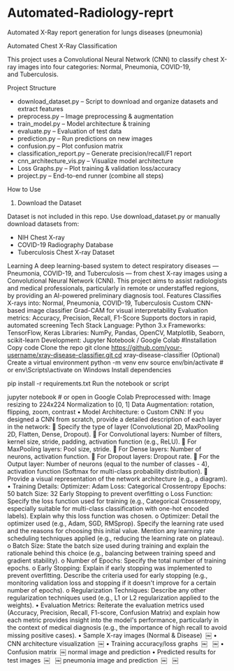 # Automated-Radiology-reprt
Automated X-Ray report generation for lungs diseases (pneumonia)

Automated Chest X-Ray Classification

This project uses a Convolutional Neural Network (CNN) to classify chest X-ray images into four categories: Normal, Pneumonia, COVID-19, and Tuberculosis.

Project Structure

* download_dataset.py – Script to download and organize datasets and extract features
* preprocess.py – Image preprocessing & augmentation
* train_model.py – Model architecture & training
* evaluate.py – Evaluation of test data
* prediction.py – Run predictions on new images
* confusion.py – Plot confusion matrix
* classification_report.py – Generate precision/recall/F1 report
* cnn_architecture_vis.py – Visualize model architecture
* Loss Graphs.py – Plot training & validation loss/accuracy
* project.py – End-to-end runner (combine all steps)

How to Use

1. Download the Dataset

Dataset is not included in this repo. Use download_dataset.py or manually download datasets from:
* NIH Chest X-ray
* COVID-19 Radiography Database
* Tuberculosis Chest X-ray Dataset

Learning A deep learning-based system to detect respiratory diseases — Pneumonia, COVID-19, and Tuberculosis — from chest X-ray images using a Convolutional Neural Network (CNN). This project aims to assist radiologists and medical professionals, particularly in remote or understaffed regions, by providing an AI-powered preliminary diagnosis tool.
Features Classifies X-rays into: Normal, Pneumonia, COVID-19, Tuberculosis Custom CNN-based image classifier Grad-CAM for visual interpretability Evaluation metrics: Accuracy, Precision, Recall, F1-Score Supports doctors in rapid, automated screening
Tech Stack Language: Python 3.x Frameworks: TensorFlow, Keras Libraries: NumPy, Pandas, OpenCV, Matplotlib, Seaborn, scikit-learn Development: Jupyter Notebook / Google Colab
#Installation Copy code Clone the repo git clone https://github.com/your-username/xray-disease-classifier.git cd xray-disease-classifier (Optional) Create a virtual environment python -m venv env source env/bin/activate # or env\Scripts\activate on Windows
Install dependencies

pip install -r requirements.txt
Run the notebook or script

jupyter notebook # or open in Google Colab
Preprocessed with: Image resizing to 224x224 Normalization to [0, 1] Data Augmentation: rotation, flipping, zoom, contrast
• Model Architecture: o Custom CNN: If you designed a CNN from scratch, provide a detailed description of each layer in the network:  Specify the type of layer (Convolutional 2D, MaxPooling 2D, Flatten, Dense, Dropout).  For Convolutional layers: Number of filters, kernel size, stride, padding, activation function (e.g., ReLU).  For MaxPooling layers: Pool size, stride.  For Dense layers: Number of neurons, activation function.  For Dropout layers: Dropout rate.  For the Output layer: Number of neurons (equal to the number of classes - 4), activation function (Softmax for multi-class probability distribution).  Provide a visual representation of the network architecture (e.g., a diagram).
• Training Details: Optimizer: Adam Loss: Categorical Crossentropy Epochs: 50 batch Size: 32
Early Stopping to prevent overfitting o Loss Function: Specify the loss function used for training (e.g., Categorical Crossentropy, especially suitable for multi-class classification with one-hot encoded labels). Explain why this loss function was chosen. o Optimizer: Detail the optimizer used (e.g., Adam, SGD, RMSprop). Specify the learning rate used and the reasons for choosing this initial value. Mention any learning rate scheduling techniques applied (e.g., reducing the learning rate on plateau). o Batch Size: State the batch size used during training and explain the rationale behind this choice (e.g., balancing between training speed and gradient stability). o Number of Epochs: Specify the total number of training epochs. o Early Stopping: Explain if early stopping was implemented to prevent overfitting. Describe the criteria used for early stopping (e.g., monitoring validation loss and stopping if it doesn't improve for a certain number of epochs). o Regularization Techniques: Describe any other regularization techniques used (e.g., L1 or L2 regularization applied to the weights). • Evaluation Metrics: Reiterate the evaluation metrics used (Accuracy, Precision, Recall, F1-score, Confusion Matrix) and explain how each metric provides insight into the model's performance, particularly in the context of medical diagnosis (e.g., the importance of high recall to avoid missing positive cases).
• Sample X-ray images (Normal & Disease) 
￼
• CNN architecture visualization 
￼
• Training accuracy/loss graphs 
￼
 
￼
• Confusion matrix 
￼
normal image and prediction • Predicted results for test images 
￼
 
￼
pneumonia image and prediction 
￼
 
￼

